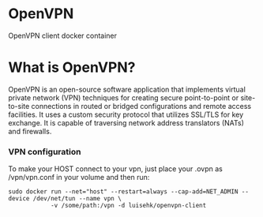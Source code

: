 # OpenVPN

OpenVPN client docker container

# What is OpenVPN?

OpenVPN is an open-source software application that implements virtual private
network (VPN) techniques for creating secure point-to-point or site-to-site
connections in routed or bridged configurations and remote access facilities.
It uses a custom security protocol that utilizes SSL/TLS for key exchange. It is
capable of traversing network address translators (NATs) and firewalls.

### VPN configuration

To make your HOST connect to your vpn, just place your .ovpn as /vpn/vpn.conf in your volume and then run:

    sudo docker run --net="host" --restart=always --cap-add=NET_ADMIN --device /dev/net/tun --name vpn \
                -v /some/path:/vpn -d luisehk/openvpn-client 
